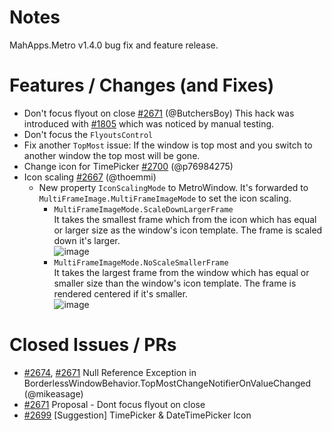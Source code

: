 # Notes

MahApps.Metro v1.4.0 bug fix and feature release.

# Features / Changes (and Fixes)

- Don't focus flyout on close [#2671](https://github.com/MahApps/MahApps.Metro/pull/2671) (@ButchersBoy) This hack was introduced with [#1805](https://github.com/MahApps/MahApps.Metro/pull/1805) which was noticed by manual testing.
- Don't focus the `FlyoutsControl`
- Fix another `TopMost` issue: If the window is top most and you switch to another window the top most will be gone.
- Change icon for TimePicker [#2700](https://github.com/MahApps/MahApps.Metro/pull/2700) (@p76984275)
- Icon scaling [#2667](https://github.com/MahApps/MahApps.Metro/pull/2667) (@thoemmi)
	+ New property `IconScalingMode` to MetroWindow. It's forwarded to `MultiFrameImage.MultiFrameImageMode` to set the icon scaling.
		* `MultiFrameImageMode.ScaleDownLargerFrame`  
		It takes the smallest frame which from the icon which has equal or larger size as the window's icon template. The frame is scaled down it's larger.  
		![image](https://cloud.githubusercontent.com/assets/73690/11567498/8f05e644-99e7-11e5-9a50-b4dcec0a683e.png)
		* `MultiFrameImageMode.NoScaleSmallerFrame`  
		It takes the largest frame from the window which has equal or smaller size than the window's icon template. The frame is rendered centered if it's smaller.  
		![image](https://cloud.githubusercontent.com/assets/73690/11567646/3bb8e1fc-99e8-11e5-90f5-682d3d87527d.png)

# Closed Issues / PRs

- [#2674](https://github.com/MahApps/MahApps.Metro/issues/2674), [#2671](https://github.com/MahApps/MahApps.Metro/pull/2671) Null Reference Exception in BorderlessWindowBehavior.TopMostChangeNotifierOnValueChanged (@mikeasage)
- [#2671](https://github.com/MahApps/MahApps.Metro/pull/2671) Proposal - Dont focus flyout on close
- [#2699](https://github.com/MahApps/MahApps.Metro/issues/2699) [Suggestion] TimePicker & DateTimePicker Icon